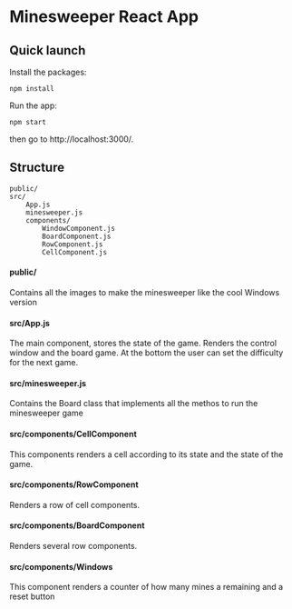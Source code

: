 # Minesweeper React App

## Quick launch

Install the packages:

```
npm install
```

Run the app:

```
npm start
```

then go to http://localhost:3000/.

## Structure

```
public/
src/
    App.js
    minesweeper.js
    components/
        WindowComponent.js
        BoardComponent.js
        RowComponent.js
        CellComponent.js
```

#### public/

Contains all the images to make the minesweeper like the cool Windows version

#### src/App.js

The main component, stores the state of the game. Renders the control window and the board game. At the bottom the user can set the difficulty for the next game.

#### src/minesweeper.js

Contains the Board class that implements all the methos to run the minesweeper game

#### src/components/CellComponent

This components renders a cell according to its state and the state of the game.

#### src/components/RowComponent

Renders a row of cell components.

#### src/components/BoardComponent

Renders several row components.

#### src/components/Windows

This component renders a counter of how many mines a remaining and a reset button
